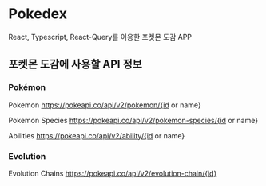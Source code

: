 # Pokedex

React, Typescript, React-Query를 이용한 포켓몬 도감 APP

## 포켓몬 도감에 사용할 API 정보
### Pokémon
  Pokemon
    https://pokeapi.co/api/v2/pokemon/{id or name}

  Pokemon Species
    https://pokeapi.co/api/v2/pokemon-species/{id or name}
    
  Abilities
    https://pokeapi.co/api/v2/ability/{id or name}
### Evolution
  Evolution Chains
    https://pokeapi.co/api/v2/evolution-chain/{id}